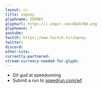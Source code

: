 ```yaml
---
layout: cc
title: zopney
glyphname: ZOPNEY
glyphurl: https://i.imgur.com/QQab7Wd.png
glyphwave: 7
youtube: 
twitch: https://www.twitch.tv/zopney
twitter: 
discord: 
other-site: 
currently-partnered: 
stream-currency-needed-for-glyph: 
---
```

* Git gud at speedunning
* Submit a run to [speedrun.com/wf](http://speedrun.com/wf)
